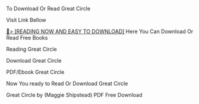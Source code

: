 To Download Or Read Great Circle

Visit Link Bellow

<a href="https://uk.ebookarea.xyz/?book=1984897705">📖&gt; [READING NOW AND EASY TO DOWNLOAD]</a>
Here You Can Download Or Read Free Books

Reading Great Circle

Download Great Circle

PDF/Ebook Great Circle

Now You ready to Read Or Download Great Circle

Great Circle by (Maggie Shipstead) PDF Free Download

